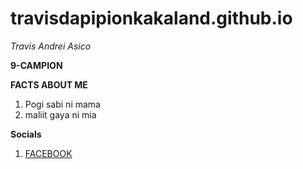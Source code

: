 # travisdapipionkakaland.github.io
*Travis Andrei Asico*

**9-CAMPION**

**FACTS ABOUT ME**
1. Pogi sabi ni mama
2. maliit gaya ni mia 


**Socials**
1.  [FACEBOOK](https://www.facebook.com/travis.asico.1/)





